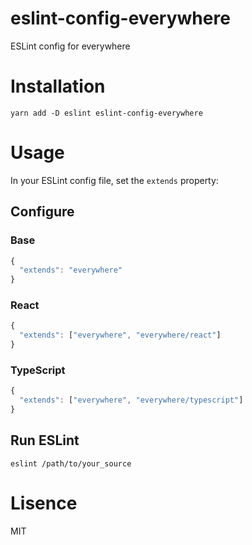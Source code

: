 # eslint-config-everywhere

ESLint config for everywhere

# Installation

```
yarn add -D eslint eslint-config-everywhere
```

# Usage

In your ESLint config file, set the `extends` property:

## Configure

### Base

```js
{
  "extends": "everywhere"
}
```

### React

```js
{
  "extends": ["everywhere", "everywhere/react"]
}
```

### TypeScript

```js
{
  "extends": ["everywhere", "everywhere/typescript"]
}
```

## Run ESLint

```
eslint /path/to/your_source
```

# Lisence

MIT
